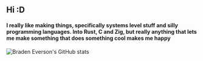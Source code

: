 ## Hi :D
#### I really like making things, specifically systems level stuff and silly programming languages. Into Rust, C and Zig, but really anything that lets me make something that does something cool makes me happy

![Braden Everson's GitHub stats](https://github-readme-stats.vercel.app/api?username=BradenEverson&theme=monokai)
